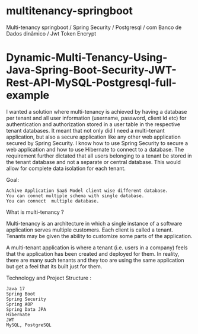 # multitenancy-springboot
Multi-tenancy springboot / Spring Security / Postgresql / com Banco de Dados dinâmico / Jwt Token Encrypt

# Dynamic-Multi-Tenancy-Using-Java-Spring-Boot-Security-JWT-Rest-API-MySQL-Postgresql-full-example
I wanted a solution where multi-tenancy is achieved by having a database per tenant and all user information (username, password, client Id etc) for authentication and authorization stored in a user table in the respective tenant databases. It meant that not only did I need a multi-tenant application, but also a secure application like any other web application secured by Spring Security. I know how to use Spring Security to secure a web application and how to use Hibernate to connect to a database. The requirement further dictated that all users belonging to a tenant be stored in the tenant database and not a separate or central database. This would allow for complete data isolation for each tenant.

Goal:

    Achive Application SaaS Model client wise different database.
    You can connet multiple schema with single database.
    You can connect  multiple database.


What is multi-tenancy ?

Multi-tenancy is an architecture in which a single instance of a software application serves multiple customers. Each client is called a tenant. Tenants may be given the ability to customize some parts of the application.

A multi-tenant application is where a tenant (i.e. users in a company) feels that the application has been created and deployed for them. In reality, there are many such tenants and they too are using the same application but get a feel that its built just for them.

Technology and Project Structure :

    Java 17
    Spring Boot
    Spring Security
    Spring AOP
    Spring Data JPA
    Hibernate
    JWT
    MySQL, PostgreSQL